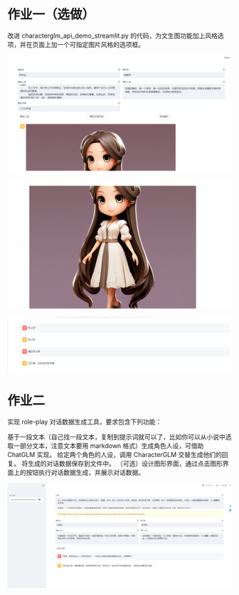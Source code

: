 # 作业一（选做）

改进 characterglm_api_demo_streamlit.py 的代码，为文生图功能加上风格选项，并在页面上加一个可指定图片风格的选项框。

![homework1-1](images\homework1-1.png)

![homework1-2](images\homework1-2.png)

![homework1-3](images\homework1-3.png)


# 作业二

实现 role-play 对话数据生成工具，要求包含下列功能：

基于一段文本（自己找一段文本，复制到提示词就可以了，比如你可以从小说中选取一部分文本，注意文本要用 markdown 格式）生成角色人设，可借助 ChatGLM 实现。
给定两个角色的人设，调用 CharacterGLM 交替生成他们的回复。
将生成的对话数据保存到文件中。
（可选）设计图形界面，通过点击图形界面上的按钮执行对话数据生成，并展示对话数据。

![homework2](images\homework2.png)